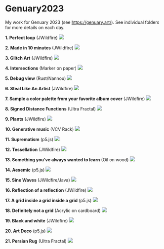 # Genuary2023
My work for Genuary 2023 (see https://genuary.art/). See individual folders for more details on each day.

**1. Perfect loop** (JWildfire)
![](01/gen1.png)

**2. Made in 10 minutes** (JWildfire)
![](02/gen2-final.png)

**3. Glitch Art** (JWildfire)
![](03/gen3-1.png)

**4. Intersections** (Marker on paper)
![](04/gen4.jpg)

**5. Debug view** (Rust/Nannou)
![](05/gen5.png)

**6. Steal Like An Artist** (JWildfire)
![](06/gen06.png)

**7. Sample a color palette from your favorite album cover** (JWildfire)
![](07/gen07.png)

**8. Signed Distance Functions** (Ultra Fractal)
![](08/gen08.png)

**9. Plants** (JWildfire)
![](09/gen09a.png)

**10. Generative music** (VCV Rack)
![](10/gen10.png)

**11. Suprematism** (p5.js)
![](11/gen11a.png)

**12. Tessellation** (JWildfire)
![](12/gen12.png)

**13. Something you’ve always wanted to learn** (Oil on wood)
![](13/gen13.jpg)

**14. Aesemic** (p5.js)
![](14/gen14a.png)

**15. Sine Waves** (JWildfire/Java)
![](15/gen15.png)

**16. Reflection of a reflection** (JWildfire)
![](16/gen16.png)

**17. A grid inside a grid inside a grid** (p5.js)
![](17/gen17.png)

**18. Definitely not a grid** (Acrylic on cardboard)
![](18/gen18a.png)

**19. Black and white** (JWildfire)
![](19/gen19.png)

**20. Art Deco** (p5.js)
![](20/gen20a.png)

**21. Persian Rug** (Ultra Fractal)
![](21/gen21.png)
